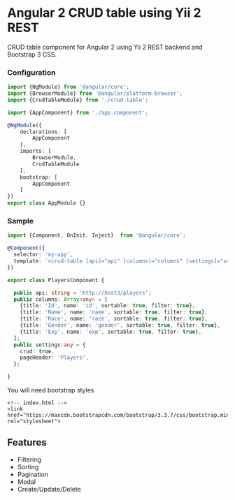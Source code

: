 # Angular 2 CRUD table using Yii 2 REST

CRUD table component for Angular 2 using Yii 2 REST backend and Bootstrap 3 CSS.

### Configuration
```typescript
import {NgModule} from '@angular/core';
import {BrowserModule} from '@angular/platform-browser';
import {CrudTableModule} from './crud-table';

import {AppComponent} from './app.component';

@NgModule({
    declarations: [
        AppComponent
    ],
    imports: [
        BrowserModule,
        CrudTableModule
    ],
    bootstrap: [
        AppComponent
    ]
})
export class AppModule {}
```

### Sample
```typescript
import {Component, OnInit, Inject}  from '@angular/core';

@Component({
  selector: 'my-app',
  template: `<crud-table [api]="api" [columns]="columns" [settings]="settings"></crud-table>`
})

export class PlayersComponent {

  public api: string = 'http://host3/players'; 
  public columns: Array<any> = [
    {title: 'Id', name: 'id', sortable: true, filter: true},
    {title: 'Name', name: 'name', sortable: true, filter: true},
    {title: 'Race', name: 'race', sortable: true, filter: true},
    {title: 'Gender', name: 'gender', sortable: true, filter: true},
    {title: 'Exp', name: 'exp', sortable: true, filter: true},
  ];
  public settings:any = {
    crud: true,
    pageHeader: 'Players',
  };

}
```

You will need bootstrap styles

```
<!-- index.html -->
<link href="https://maxcdn.bootstrapcdn.com/bootstrap/3.3.7/css/bootstrap.min.css" rel="stylesheet">
```

## Features
* Filtering
* Sorting
* Pagination
* Modal
* Create/Update/Delete
